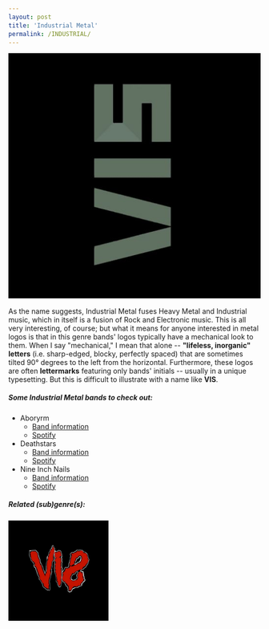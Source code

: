 ```yaml
---
layout: post
title: 'Industrial Metal'
permalink: /INDUSTRIAL/
---
```


![Industrial Metal](..\assets\img\projects\proj-8\industrial.jpg)

As the name suggests, Industrial Metal fuses Heavy Metal and Industrial music, which in itself is a fusion of Rock and Electronic music. This is all very interesting, of course; but what it means for anyone interested in metal logos is that in this genre bands' logos typically have a mechanical look to them. When I say "mechanical," I mean that alone -- **"lifeless, inorganic" letters** (i.e. sharp-edged, blocky, perfectly spaced) that are sometimes tilted 90° degrees to the left from the horizontal. Furthermore, these logos are often **lettermarks** featuring only bands' initials -- usually in a unique typesetting. But this is difficult to illustrate with a name like **VIS**.

##### Some Industrial Metal bands to check out:

<ul>
<li>Aboryrm
<ul>
<li><a href="https://en.wikipedia.org/wiki/Aborym" target="_blank" rel="noopener"><span>Band information</span></a></li>
<li><a href="https://open.spotify.com/track/5cAM9dnfazd9ILA4ZNCgGJ?si=57d0683650ee44f7" target="_blank" rel="noopener"><span>Spotify</span></a></li>
</ul>
</li>

<li>Deathstars
<ul>
<li><a href="https://en.wikipedia.org/wiki/Deathstars" target="_blank" rel="noopener"><span>Band information</span></a></li>
<li><a href="https://open.spotify.com/track/7aE8KWkxMKP6sW84weMOfQ?si=2a16df5016884c8b" target="_blank" rel="noopener"><span>Spotify</span></a></li>
</ul>
</li>

<li>Nine Inch Nails
<ul>
<li><a href="https://en.wikipedia.org/wiki/Nine_Inch_Nails" target="_blank" rel="noopener"><span>Band information</span></a></li>
<li><a href="https://open.spotify.com/track/5mc6EyF1OIEOhAkD0Gg9Lc?si=f0e0483edd6c4a30" target="_blank" rel="noopener"><span>Spotify</span></a></li>
</ul>
</li>
</ul>

##### Related (sub)genre(s):
[<img src="..\assets\img\projects\proj-9\nu.jpg" alt="Faux Metal" width=200 >](/NUMETAL/)
